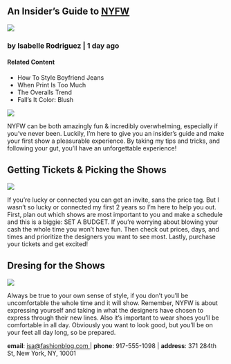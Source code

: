 <!DOCTYPE html>
<html>
<head> 
<!--<title> Everyday with ISA </title>-->
</head>

<body>
  <section>
  <h1> An Insider’s Guide to <a href= "https://en.wikipedia.org/wiki/New_York_Fashion_Week" target="_blank">NYFW</a></h1>
   <a href="#contact"> <img src="https://content.codecademy.com/courses/learn-html/elements-and-structure/profile.jpg" /></a>
  <h3> by Isabelle Rodriguez | 1 day ago </h3>
  <h4> Related Content </h4>

  <ul>
    <li> How To Style Boyfriend Jeans </li>
    <li> When Print Is Too Much </li>
    <li> The Overalls Trend </li>
    <li> Fall’s It Color: Blush </li>
  </ul>
</section>
  <img src="https://content.codecademy.com/courses/learn-html/elements-and-structure/image-one.jpeg" />
  <p>NYFW can be both amazingly fun & incredibly overwhelming, especially if you’ve never been. Luckily, I’m here to give you an insider’s guide and make your first show a pleasurable experience. By taking my tips and tricks, and following your gut, you’ll have an unforgettable experience!  </p>
  <h2> Getting Tickets & Picking the Shows</h2>
    <img src="https://content.codecademy.com/courses/learn-html/elements-and-structure/image-two.jpeg" />
    <p> If you’re lucky or connected you can get an invite, sans the price tag. But I wasn’t so lucky or connected my first 2 years so I’m here to help you out. First, plan out which shows are most important to you and make a schedule and this is a biggie: SET A BUDGET. If you’re worrying about blowing your cash the whole time you won’t have fun. Then check out prices, days, and times and prioritize the designers you want to see most. Lastly, purchase your tickets and get excited!</p>
  <h2> Dresing for the Shows</h2>
    <img src="https://content.codecademy.com/courses/learn-html/elements-and-structure/image-three.jpeg" />
  <p>Always be true to your own sense of style, if you don’t you’ll be uncomfortable the whole time and it will show. Remember, NYFW is about expressing yourself and taking in what the designers have chosen to express through their new lines. Also it’s important to wear shoes you’ll be comfortable in all day. Obviously you want to look good, but you’ll be on your feet all day long, so be prepared.</p>

  <div id="contact"><p> <strong>email</strong>: <a href ="mailto:isa@fashionblog.com">isa@fashionblog.com </a>| <strong>phone</strong>: 917-555-1098 | <strong>address</strong>: 371 284th St, New York, NY, 10001 </p></div>

  </body>
</html>
